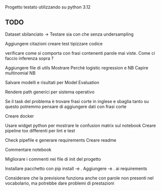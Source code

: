 Progetto testato utilizzando su python 3.12

TODO
------------------------------------------------------------------
Dataset sbilanciato -> Testare sia con che senza undersampling

Aggiungere citazioni 
creare test
tipizzare codice

verificare come si comporta con frasi contenenti parole mai viste.
Come ci faccio inferenza sopra ?


Aggiungere file di utils
Mostrare Perchè logistic regression e NB
Capire multinomial NB

Salvare modelli e risultati per Model Evaluation

Rendere path generici per sistema operativo


Se il task del problema è trovare frasi corte in inglese e sbaglia tanto su questo potremmo pensare di aggiungere dati con frasi corte

Creare docker

Usare widget python per mostrare le confusion matrix sul notebook
Creare pipeline tox differenti per lint e test

Check pipefile e generare requirements
Creare readme 

Commentare notebook

Migliorare i commenti nei file di init del progetto

Installare pacchetto con pip install -e .
Aggiungere -e . ai requirements


Considerare che la previsione funziona anche con parole non presenti nel vocabolario, ma potrebbe dare problemi di prestazioni